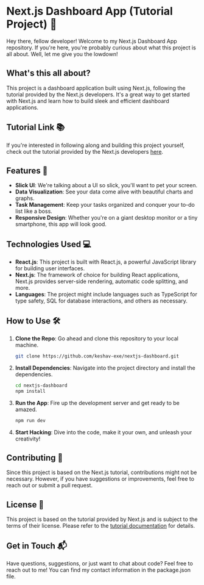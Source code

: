# Next.js Dashboard App (Tutorial Project) 🚀

Hey there, fellow developer! Welcome to my Next.js Dashboard App repository. If you're here, you're probably curious about what this project is all about. Well, let me give you the lowdown!

## What's this all about?

This project is a dashboard application built using Next.js, following the tutorial provided by the Next.js developers. It's a great way to get started with Next.js and learn how to build sleek and efficient dashboard applications.

## Tutorial Link 📚

If you're interested in following along and building this project yourself, check out the tutorial provided by the Next.js developers [here](https://nextjs.org/learn/dashboard-app).

## Features 🌟

- **Slick UI**: We're talking about a UI so slick, you'll want to pet your screen.
- **Data Visualization**: See your data come alive with beautiful charts and graphs.
- **Task Management**: Keep your tasks organized and conquer your to-do list like a boss.
- **Responsive Design**: Whether you're on a giant desktop monitor or a tiny smartphone, this app will look good.

## Technologies Used 💻

- **React.js**: This project is built with React.js, a powerful JavaScript library for building user interfaces.
- **Next.js**: The framework of choice for building React applications, Next.js provides server-side rendering, automatic code splitting, and more.
- **Languages**: The project might include languages such as TypeScript for type safety, SQL for database interactions, and others as necessary.

## How to Use 🛠️

1. **Clone the Repo**: Go ahead and clone this repository to your local machine.

   ```bash
   git clone https://github.com/keshav-exe/nextjs-dashboard.git
   ```

2. **Install Dependencies**: Navigate into the project directory and install the dependencies.

   ```bash
   cd nextjs-dashboard
   npm install
   ```

3. **Run the App**: Fire up the development server and get ready to be amazed.

   ```bash
   npm run dev
   ```

4. **Start Hacking**: Dive into the code, make it your own, and unleash your creativity!

## Contributing 🤝

Since this project is based on the Next.js tutorial, contributions might not be necessary. However, if you have suggestions or improvements, feel free to reach out or submit a pull request.

## License 📝

This project is based on the tutorial provided by Next.js and is subject to the terms of their license. Please refer to the [tutorial documentation](https://nextjs.org/learn/dashboard-app) for details.

## Get in Touch 📬

Have questions, suggestions, or just want to chat about code? Feel free to reach out to me! You can find my contact information in the package.json file.
